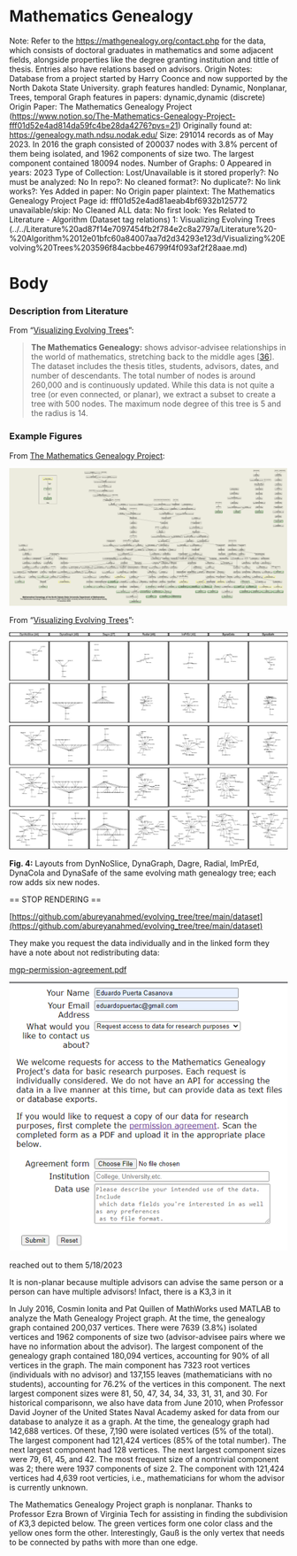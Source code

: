 # Mathematics Genealogy

Note: Refer to the https://mathgenealogy.org/contact.php for the data, which consists of doctoral graduates in mathematics and some adjacent fields, alongside properties like the degree granting institution and tittle of thesis. Entries also have relations based on advisors. 
Origin Notes: Database from a project started by Harry Coonce and now supported by the North Dakota State University. 
graph features handled: Dynamic, Nonplanar, Trees, temporal
Graph features in papers: dynamic,dynamic (discrete)
Origin Paper: The Mathematics Genealogy Project (https://www.notion.so/The-Mathematics-Genealogy-Project-fff01d52e4ad814da59fc4be28da4276?pvs=21)
Originally found at: https://genealogy.math.ndsu.nodak.edu/
Size: 291014 records as of May 2023. In 2016 the graph consisted of 200037 nodes with 3.8% percent of them being isolated, and 1962 components of size two. The largest component contained 180094 nodes.
Number of Graphs: 0
Appeared in years: 2023
Type of Collection: Lost/Unavailable
is it stored properly?: No
must be analyzed: No
In repo?: No
cleaned format?: No
duplicate?: No
link works?: Yes
Added in paper: No
Origin paper plaintext: The Mathematics Genealogy Project
Page id: fff01d52e4ad81aeab4bf6932b125772
unavailable/skip: No
Cleaned ALL data: No
first look: Yes
Related to Literature - Algorithm (Dataset tag relations) 1: Visualizing Evolving Trees (../../Literature%20ad87f14e7097454fb2f784e2c8a2797a/Literature%20-%20Algorithm%2012e01bfc60a84007aa7d2d34293e123d/Visualizing%20Evolving%20Trees%203596f84acbbe46799f4f093af2f28aae.md)

# Body

### Description from Literature

From “[Visualizing Evolving Trees](https://link.springer.com/chapter/10.1007/978-3-031-22203-0_23)”:

> **The Mathematics Genealogy:** shows advisor-advisee relationships in the world of mathematics, stretching back to the middle ages [[36](https://link.springer.com/chapter/10.1007/978-3-031-22203-0_23#ref-CR36)]. The dataset includes the thesis titles, students, advisors, dates, and number of descendants. The total number of nodes is around 260,000 and is continuously updated. While this data is not quite a tree (or even connected, or planar), we extract a subset to create a tree with 500 nodes. The maximum node degree of this tree is 5 and the radius is 14.
> 

### Example Figures

From [The Mathematics Genealogy Project](https://genealogy.math.ndsu.nodak.edu/):

![Untitled](../../../Benchmark%20datasets%2064e0439269f9497799025562a4087ce1/Mathematics%20Genealogy%20081ba4645aac48c19719b16033c637f3/Untitled.png)

From “[Visualizing Evolving Trees](https://link.springer.com/chapter/10.1007/978-3-031-22203-0_23)”:

![Untitled](../../../Benchmark%20datasets%2064e0439269f9497799025562a4087ce1/Mathematics%20Genealogy%20081ba4645aac48c19719b16033c637f3/Untitled%201.png)

**Fig. 4:** Layouts from DynNoSlice, DynaGraph, Dagre, Radial, ImPrEd, DynaCola and DynaSafe of the same evolving math genealogy tree; each row adds six new nodes.

== STOP RENDERING ==

[https://github.com/abureyanahmed/evolving_tree/tree/main/dataset](https://github.com/abureyanahmed/evolving_tree/tree/main/dataset)

They make you request the data individually and in the linked form they have a note about not redistributing data:

[mgp-permission-agreement.pdf](../../../Benchmark%20datasets%2064e0439269f9497799025562a4087ce1/Mathematics%20Genealogy%20081ba4645aac48c19719b16033c637f3/mgp-permission-agreement.pdf)

![Untitled](../../../Benchmark%20datasets%2064e0439269f9497799025562a4087ce1/Mathematics%20Genealogy%20081ba4645aac48c19719b16033c637f3/Untitled%202.png)

reached out to them 5/18/2023

It is non-planar because multiple advisors can advise the same person or a person can have multiple advisors! Infact, there is a K3,3 in it

In July 2016, Cosmin Ionita and Pat Quillen of 
MathWorks used MATLAB to analyze the Math Genealogy Project graph. At 
the time, the genealogy graph contained 200,037 vertices. There were 
7639 (3.8%) isolated vertices and 1962 components of size two 
(advisor-advisee pairs where we have no information about the advisor). 
The largest component of the genealogy graph contained 180,094 vertices,
 accounting for 90% of all vertices in the graph. The main component has
 7323 root vertices (individuals with no advisor) and 137,155 leaves 
(mathematicians with no students), accounting for 76.2% of the vertices 
in this component. The next largest component sizes were 81, 50, 47, 34,
 34, 33, 31, 31, and 30.
For historical comparisonn, we also have data from June 2010, when 
Professor David Joyner of the United States Naval Academy asked for data
 from our database to analyze it as a graph. At the time, the genealogy 
graph had 142,688 vertices. Of these, 7,190 were isolated vertices (5% 
of the total). The largest component had 121,424 vertices (85% of the 
total number). The next largest component had 128 vertices. The next 
largest component sizes were 79, 61, 45, and 42. The most frequent size 
of a nontrivial component was 2; there were 1937 components of size 2. 
The component with 121,424 vertices had 4,639 root verticies, i.e., 
mathematicians for whom the advisor is currently unknown.

The Mathematics Genealogy Project graph is nonplanar. Thanks to 
Professor Ezra Brown of Virginia Tech for assisting in finding the 
subdivision of *K*3,3 depicted below. The green vertices
 form one color class and the yellow ones form the other. Interestingly,
 Gauß is the only vertex that needs to be connected by paths with more 
than one edge.